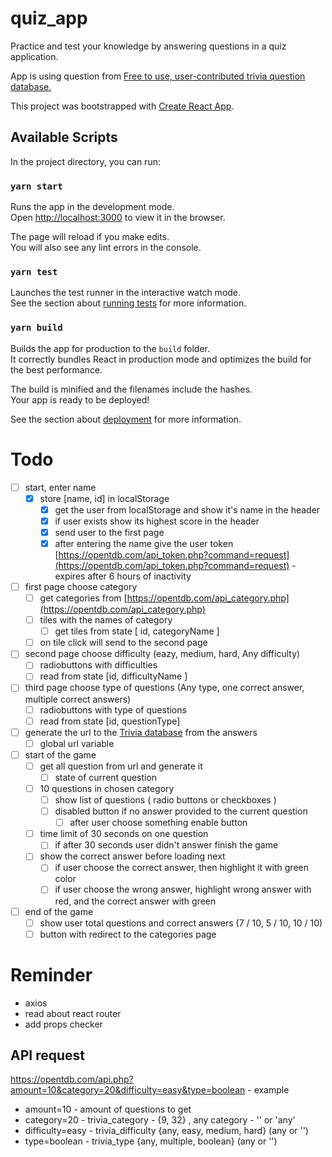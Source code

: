 # quiz_app
Practice and test your knowledge by answering questions in a quiz application.

App is using question from [Free to use, user-contributed trivia question database.](https://opentdb.com/)

This project was bootstrapped with [Create React App](https://github.com/facebook/create-react-app).

## Available Scripts

In the project directory, you can run:

### `yarn start`

Runs the app in the development mode.<br />
Open [http://localhost:3000](http://localhost:3000) to view it in the browser.

The page will reload if you make edits.<br />
You will also see any lint errors in the console.

### `yarn test`

Launches the test runner in the interactive watch mode.<br />
See the section about [running tests](https://facebook.github.io/create-react-app/docs/running-tests) for more information.

### `yarn build`

Builds the app for production to the `build` folder.<br />
It correctly bundles React in production mode and optimizes the build for the best performance.

The build is minified and the filenames include the hashes.<br />
Your app is ready to be deployed!

See the section about [deployment](https://facebook.github.io/create-react-app/docs/deployment) for more information.


# Todo
* [ ] start, enter name
  * [x] store [name, id] in localStorage
    * [x] get the user from localStorage and show it's name in the header
    * [x] if user exists show its highest score in the header
    * [x] send user to the first page
    * [x] after entering the name give the user token [https://opentdb.com/api_token.php?command=request](https://opentdb.com/api_token.php?command=request) - expires after 6 hours of inactivity
* [ ] first page choose category
  * [ ] get categories from [https://opentdb.com/api_category.php](https://opentdb.com/api_category.php)
  * [ ] tiles with the names of category
    * [ ] get tiles from state [ id, categoryName ]
  * [ ] on tile click will send to the second page
* [ ] second page choose difficulty (eazy, medium, hard, Any difficulty)
  * [ ] radiobuttons with difficulties
  * [ ] read from state [id, difficultyName ]
* [ ] third page choose type of questions (Any type, one correct answer, multiple correct answers)
  * [ ] radiobuttons with type of questions
  * [ ] read from state [id, questionType]
* [ ] generate the url to the [Trivia database](https://opentdb.com/) from the answers
  * [ ] global url variable
* [ ] start of the game
  * [ ] get all question from url and generate it
    * [ ] state of current question
  * [ ] 10 questions in chosen category
    * [ ] show list of questions ( radio buttons or checkboxes )
    * [ ] disabled button if no answer provided to the current question
      * [ ] after user choose something enable button
  * [ ] time limit of 30 seconds on one question
    * [ ] if after 30 seconds user didn't answer finish the game
  * [ ] show the correct answer before loading next
    * [ ] if user choose the correct answer, then highlight it with green color
    * [ ] if user choose the wrong answer, highlight wrong answer with red, and the correct answer with green
* [ ] end of the game
  * [ ] show user total questions and correct answers (7 / 10, 5 / 10, 10 / 10)
  * [ ] button with redirect to the categories page

# Reminder
* axios
* read about react router
* add props checker 

## API request
https://opentdb.com/api.php?amount=10&category=20&difficulty=easy&type=boolean - example
* amount=10 - amount of questions to get
* category=20 - trivia_category - {9, 32} , any category - ''  or 'any'
* difficulty=easy - trivia_difficulty {any, easy, medium, hard} (any or '')
* type=boolean - trivia_type {any, multiple, boolean} (any or '')